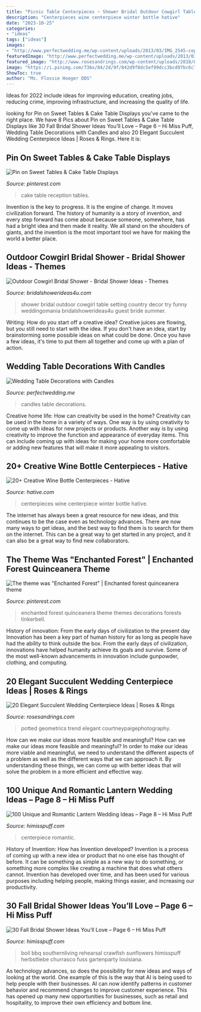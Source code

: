 ```yaml
---
title: "Picnic Table Centerpieces ~ Shower Bridal Outdoor Cowgirl Table Setting Country Decor Try Funny Weddingomania Bridalshowerideas4u Guest Bride Summer"
description: "Centerpieces wine centerpiece winter bottle hative"
date: "2023-10-25"
categories:
- "ideas"
tags: ["ideas"]
images:
- "http://www.perfectwedding.me/wp-content/uploads/2013/03/IMG_2545-copy.jpg"
featuredImage: "http://www.perfectwedding.me/wp-content/uploads/2013/03/IMG_2545-copy.jpg"
featured_image: "http://www.rosesandrings.com/wp-content/uploads/2018/01/Geometric-potted-succulents-wedding-centerpiece.jpg"
image: "https://i.pinimg.com/736x/84/2d/9f/842d9f8dc5ef99dcc3bcd97bc6c7c470--enchanted-forest-party-quinceanera-themes.jpg"
ShowToc: true
author: "Ms. Flossie Hoeger DDS"
---
```



Ideas for 2022 include ideas for improving education, creating jobs, reducing crime, improving infrastructure, and increasing the quality of life.

	

		
looking for Pin on Sweet Tables &amp; Cake Table Displays you've came to the right place. We have 8 Pics about Pin on Sweet Tables &amp; Cake Table Displays like 30 Fall Bridal Shower Ideas You’ll Love – Page 6 – Hi Miss Puff, Wedding Table Decorations with Candles and also 20 Elegant Succulent Wedding Centerpiece Ideas | Roses &amp; Rings. Here it is:
		
    
## Pin On Sweet Tables &amp; Cake Table Displays

<img loading=lazy src="https://i.pinimg.com/736x/5b/26/74/5b2674639ceba858f0e4382d5723c228--wedding-reception-ideas-wedding-planning.jpg" onerror="this.onerror=null;this.src='https://tse1.mm.bing.net/th?id=OIP.itMBQv6NArVKlxgAjCYLEAHaLG&amp;pid=15.1';" alt="Pin on Sweet Tables &amp; Cake Table Displays">

_Source: pinterest.com_

>cake table reception tables. 

	

Invention is the key to progress. It is the engine of change. It moves civilization forward. The history of humanity is a story of invention, and every step forward has come about because someone, somewhere, has had a bright idea and then made it reality. We all stand on the shoulders of giants, and the invention is the most important tool we have for making the world a better place.

    
## Outdoor Cowgirl Bridal Shower - Bridal Shower Ideas - Themes

<img loading=lazy src="https://www.bridalshowerideas4u.com/wp-content/uploads/2016/03/cowgirl-bridal-shower-guest-table-setting-outdoor-530x796.jpg" onerror="this.onerror=null;this.src='https://tse3.mm.bing.net/th?id=OIP.Eg72jZFx6ZnwPxpdSPUcaAHaLH&amp;pid=15.1';" alt="Outdoor Cowgirl Bridal Shower - Bridal Shower Ideas - Themes">

_Source: bridalshowerideas4u.com_

>shower bridal outdoor cowgirl table setting country decor try funny weddingomania bridalshowerideas4u guest bride summer. 

	

Writing: How do you start off a creative idea?
Creative juices are flowing, but you still need to start with the idea.  If you don't have an idea, start by brainstorming some possible ideas on what could be done. Once you have a few ideas, it's time to put them all together and come up with a plan of action.

    
## Wedding Table Decorations With Candles

<img loading=lazy src="http://www.perfectwedding.me/wp-content/uploads/2013/03/IMG_2545-copy.jpg" onerror="this.onerror=null;this.src='https://tse3.mm.bing.net/th?id=OIP.YB4XGm_dLXJNX9W27iSf8gHaLH&amp;pid=15.1';" alt="Wedding Table Decorations with Candles">

_Source: perfectwedding.me_

>candles table decorations. 

	

Creative home life: How can creativity be used in the home?
Creativity can be used in the home in a variety of ways. One way is by using creativity to come up with ideas for new projects or products. Another way is by using creativity to improve the function and appearance of everyday items. This can include coming up with ideas for making your home more comfortable or adding new features that will make it more appealing to visitors.

    
## 20+ Creative Wine Bottle Centerpieces - Hative

<img loading=lazy src="https://hative.com/wp-content/uploads/2014/03/wine-bottle-centerpieces/15-winter-centerpiece.jpg" onerror="this.onerror=null;this.src='https://tse1.mm.bing.net/th?id=OIP.-BSsVT16oNpRSKoPcjgBPgHaKq&amp;pid=15.1';" alt="20+ Creative Wine Bottle Centerpieces - Hative">

_Source: hative.com_

>centerpieces wine centerpiece winter bottle hative. 

	

The internet has always been a great resource for new ideas, and this continues to be the case even as technology advances. There are now many ways to get ideas, and the best way to find them is to search for them on the internet. This can be a great way to get started in any project, and it can also be a great way to find new collaborators.

    
## The Theme Was &quot;Enchanted Forest&quot; | Enchanted Forest Quinceanera Theme

<img loading=lazy src="https://i.pinimg.com/736x/84/2d/9f/842d9f8dc5ef99dcc3bcd97bc6c7c470--enchanted-forest-party-quinceanera-themes.jpg" onerror="this.onerror=null;this.src='https://tse1.mm.bing.net/th?id=OIP.ehNm5bZHi-2x9XWOdCfqvgHaLH&amp;pid=15.1';" alt="The theme was &quot;Enchanted Forest&quot; | Enchanted forest quinceanera theme">

_Source: pinterest.com_

>enchanted forest quinceanera theme themes decorations forests tinkerbell. 

	

History of innovation: From the early days of civilization to the present day
Innovation has been a key part of human history for as long as people have had the ability to think outside the box. From the early days of civilization, innovations have helped humanity achieve its goals and survive. Some of the most well-known advancements in innovation include gunpowder, clothing, and computing.

    
## 20 Elegant Succulent Wedding Centerpiece Ideas | Roses &amp; Rings

<img loading=lazy src="http://www.rosesandrings.com/wp-content/uploads/2018/01/Geometric-potted-succulents-wedding-centerpiece.jpg" onerror="this.onerror=null;this.src='https://tse2.mm.bing.net/th?id=OIP.8JLi04F4a0xJI3uYnQ4w_AHaLH&amp;pid=15.1';" alt="20 Elegant Succulent Wedding Centerpiece Ideas | Roses &amp; Rings">

_Source: rosesandrings.com_

>potted geometrics trend elegant courtneypaigephotography. 

	

How can we make our ideas more feasible and meaningful?
How can we make our ideas more feasible and meaningful? In order to make our ideas more viable and meaningful, we need to understand the different aspects of a problem as well as the different ways that we can approach it. By understanding these things, we can come up with better ideas that will solve the problem in a more efficient and effective way.

    
## 100 Unique And Romantic Lantern Wedding Ideas – Page 8 – Hi Miss Puff

<img loading=lazy src="https://www.himisspuff.com/wp-content/uploads/2016/05/vintage-laser-cut-lanterns-wedding-centerpiece.jpg" onerror="this.onerror=null;this.src='https://tse1.mm.bing.net/th?id=OIP.TSKjya0HmIK7xI2SYPe6IAHaLW&amp;pid=15.1';" alt="100 Unique and Romantic Lantern Wedding Ideas – Page 8 – Hi Miss Puff">

_Source: himisspuff.com_

>centerpiece romantic. 

	

History of Invention: How has Invention developed?
Invention is a process of coming up with a new idea or product that no one else has thought of before. It can be something as simple as a new way to do something, or something more complex like creating a machine that does what others cannot. Invention has developed over time, and has been used for various purposes including helping people, making things easier, and increasing our productivity.

    
## 30 Fall Bridal Shower Ideas You’ll Love – Page 6 – Hi Miss Puff

<img loading=lazy src="https://www.himisspuff.com/wp-content/uploads/2017/07/Fall-Bridal-Shower-Idea-30.jpg" onerror="this.onerror=null;this.src='https://tse3.mm.bing.net/th?id=OIP.Yae2MBef_bGeM8L9EQH2xgHaLH&amp;pid=15.1';" alt="30 Fall Bridal Shower Ideas You’ll Love – Page 6 – Hi Miss Puff">

_Source: himisspuff.com_

>boil bbq southernliving rehearsal crawfish sunflowers himisspuff herbstliebe churrasco fuss gartenparty louisiana. 

	

As technology advances, so does the possibility for new ideas and ways of looking at the world. One example of this is the way that AI is being used to help people with their businesses. AI can now identify patterns in customer behavior and recommend changes to improve customer experience. This has opened up many new opportunities for businesses, such as retail and hospitality, to improve their own efficiency and bottom line.

